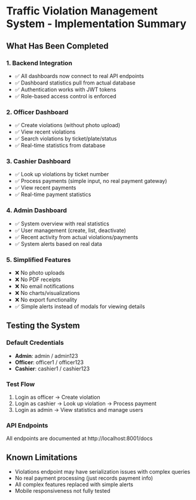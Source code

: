 # Traffic Violation Management System - Implementation Summary

## What Has Been Completed

### 1. Backend Integration
- ✅ All dashboards now connect to real API endpoints
- ✅ Dashboard statistics pull from actual database
- ✅ Authentication works with JWT tokens
- ✅ Role-based access control is enforced

### 2. Officer Dashboard
- ✅ Create violations (without photo upload)
- ✅ View recent violations
- ✅ Search violations by ticket/plate/status
- ✅ Real-time statistics from database

### 3. Cashier Dashboard  
- ✅ Look up violations by ticket number
- ✅ Process payments (simple input, no real payment gateway)
- ✅ View recent payments
- ✅ Real-time payment statistics

### 4. Admin Dashboard
- ✅ System overview with real statistics
- ✅ User management (create, list, deactivate)
- ✅ Recent activity from actual violations/payments
- ✅ System alerts based on real data

### 5. Simplified Features
- ❌ No photo uploads
- ❌ No PDF receipts
- ❌ No email notifications
- ❌ No charts/visualizations
- ❌ No export functionality
- ✅ Simple alerts instead of modals for viewing details

## Testing the System

### Default Credentials
- **Admin**: admin / admin123
- **Officer**: officer1 / officer123  
- **Cashier**: cashier1 / cashier123

### Test Flow
1. Login as officer → Create violation
2. Login as cashier → Look up violation → Process payment
3. Login as admin → View statistics and manage users

### API Endpoints
All endpoints are documented at http://localhost:8001/docs

## Known Limitations
- Violations endpoint may have serialization issues with complex queries
- No real payment processing (just records payment info)
- All complex features replaced with simple alerts
- Mobile responsiveness not fully tested